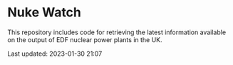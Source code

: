 # Nuke Watch

This repository includes code for retrieving the latest information available on the output of EDF nuclear power plants in the UK.

Last updated: 2023-01-30 21:07